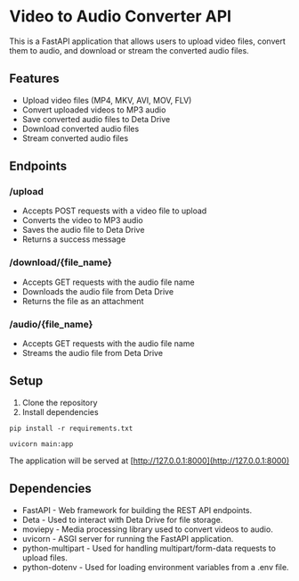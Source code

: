 Video to Audio Converter API
============================

This is a FastAPI application that allows users to upload video files, convert them to audio, and download or stream the converted audio files.

Features
--------

*   Upload video files (MP4, MKV, AVI, MOV, FLV)
*   Convert uploaded videos to MP3 audio
*   Save converted audio files to Deta Drive
*   Download converted audio files
*   Stream converted audio files

Endpoints
---------

### /upload

*   Accepts POST requests with a video file to upload
*   Converts the video to MP3 audio
*   Saves the audio file to Deta Drive
*   Returns a success message

### /download/{file\_name}

*   Accepts GET requests with the audio file name
*   Downloads the audio file from Deta Drive
*   Returns the file as an attachment

### /audio/{file\_name}

*   Accepts GET requests with the audio file name
*   Streams the audio file from Deta Drive

Setup
-----

1.  Clone the repository
2.  Install dependencies



`pip install -r requirements.txt`




`uvicorn main:app`

The application will be served at [http://127.0.0.1:8000](http://127.0.0.1:8000)

Dependencies
------------


*    FastAPI - Web framework for building the REST API endpoints.
*    Deta - Used to interact with Deta Drive for file storage.
*    moviepy - Media processing library used to convert videos to audio.
*    uvicorn - ASGI server for running the FastAPI application.
*    python-multipart - Used for handling multipart/form-data requests to upload files.
*    python-dotenv - Used for loading environment variables from a .env file.


